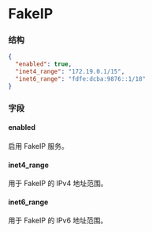 # FakeIP

### 结构

```json
{
  "enabled": true,
  "inet4_range": "172.19.0.1/15",
  "inet6_range": "fdfe:dcba:9876::1/18"
}
```

### 字段

#### enabled

启用 FakeIP 服务。

#### inet4_range

用于 FakeIP 的 IPv4 地址范围。

#### inet6_range

用于 FakeIP 的 IPv6 地址范围。
